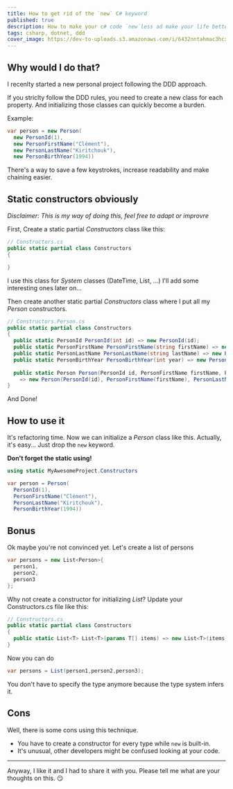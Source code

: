 ```yaml
---
title: How to get rid of the `new` C# keyword
published: true
description: How to make your c# code `new`less ad make your life better
tags: csharp, dotnet, ddd
cover_image: https://dev-to-uploads.s3.amazonaws.com/i/6432nntahmac3hcx1tq8.png
---
```

## Why would I do that?

I recenlty started a new personal project following the DDD approach.

If you striclty follow the DDD rules, you need to create a new class for each property.
And initializing those classes can quickly become a burden.

Example:
```csharp
var person = new Person(
  new PersonId(1), 
  new PersonFirstName("Clément"), 
  new PersonLastName("Kiritchouk"),
  new PersonBirthYear(1994))
```

There's a way to save a few keystrokes, increase readability and make chaining easier.

## Static constructors obviously

_Disclaimer: This is my way of doing this, feel free to adapt or improvre_

First, Create a static partial _Constructors_ class like this:
```csharp
// Constructors.cs
public static partial class Constructors
{

}
```

I use this class for _System_ classes (DateTime, List, ...)
I'll add some interesting ones later on...

Then create another static partial _Constructors_ class where I put all my _Person_ constructors.

```csharp
// Constructors.Person.cs
public static partial class Constructors
{
  public static PersonId PersonId(int id) => new PersonId(id);
  public static PersonFirstName PersonFirstName(string firstName) => new PersonFirstName(firstName);
  public static PersonLastName PersonLastName(string lastName) => new PersonLastName(lastName);
  public static PersonBirthYear PersonBirthYear(int year) => new PersonBirthYear(year);
  
  public static Person Person(PersonId id, PersonFirstName firstName, PersonLastName lastName, PersonBirthYear year)
    => new Person(PersonId(id), PersonFirstName(firstName), PersonLastName(lastName), PersonBirthYear(year));
}
```

And Done!

## How to use it

It's refactoring time. Now we can initialize a _Person_ class like this.
Actually, it's easy... Just drop the `new` keyword.

**Don't forget the static using!**

```csharp
using static MyAwesomeProject.Constructors

var person = Person(
  PersonId(1), 
  PersonFirstName("Clément"), 
  PersonLastName("Kiritchouk"),
  PersonBirthYear(1994))
```

## Bonus

Ok maybe you're not convinced yet.
Let's create a list of persons

```csharp
var persons = new List<Person>{
  person1,
  person2,
  person3
};
```
Why not create a constructor for initializing _List_?
Update your Constructors.cs file like this:

```csharp
// Constructors.cs
public static partial class Constructors
{
  public static List<T> List<T>(params T[] items) => new List<T>(items);
}
```

Now you can do

```csharp
var persons = List(person1,person2,person3);
```

You don't have to specify the type anymore because the type system infers it.

## Cons

Well, there is some cons using this technique.
- You have to create a constructor for every type while `new` is built-in.
- It's unusual, other developers might be confused looking at your code.

---

Anyway, I like it and I had to share it with you. Please tell me what are your thoughts on this. 😏
